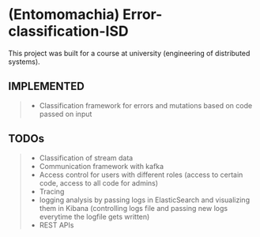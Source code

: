 # (Entomomachia) Error-classification-ISD
This project was built for a course at university (engineering of distributed systems).


## IMPLEMENTED
> - Classification framework for errors and mutations based on code passed on input

## TODOs
> - Classification of stream data
> - Communication framework with kafka
> - Access control for users with different roles (access to certain code, access to all code for admins)
> - Tracing
> - logging analysis by passing logs in ElasticSearch and visualizing them in Kibana (controlling logs file and passing new logs everytime the logfile gets written)
> - REST APIs